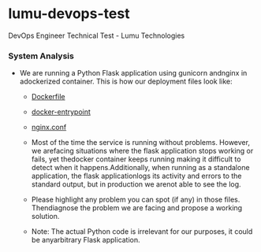 # lumu-devops-test

DevOps Engineer Technical Test - Lumu Technologies

### System Analysis

- We are running a Python Flask application using ​gunicorn​ and ​nginx​ in adockerized container. This is how our deployment files look like:

    - [Dockerfile](./Dockerfile)
    - [docker-entrypoint](./docker-entrypoint.sh)
    - [nginx.conf](./nginx.conf) 

    - Most of the time the service is running without problems. However, we arefacing situations where the flask application stops working or fails, yet thedocker container keeps running making it difficult to detect when it happens.Additionally, when running as a standalone application, the flask applicationlogs its activity and errors to the standard output, but in production we arenot able to see the log.

    - Please highlight any problem you can spot (if any) in those files. Thendiagnose the problem we are facing and propose a working solution.

    - Note: The actual Python code is irrelevant for our purposes, it could be anyarbitrary Flask application.
